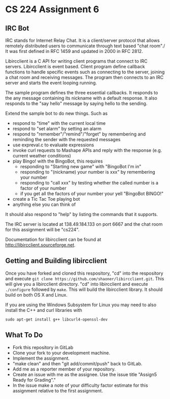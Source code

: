 # CS 224 Assignment 6


## IRC Bot

IRC stands for Internet Relay Chat. It is a client/server protocol that allows remotely distributed users to communicate through text based "chat room"./ It was first defined in RFC 1459 and updated in 2000 in RFC 2812. 

Libircclient is a C API for writing client programs that connect to IRC servers. Libircclient is event based. Client program define callback functions to handle specific events such as connecting to the server, joining a chat room and receiving messages. The program then connects to an IRC server and starts the event looping running. 

The sample program defines the three essential callbacks. It responds to the any message containing its nickname with a default response. It also responds to the "say hello" message by saying hello to the sending. 

Extend the sample bot to do new things. Such as

* respond to "time" with the current local time
* respond to "set alarm" by setting an alarm
* respond to "remember"/"remind"/"forget" by remembering and reminding the sender with the requested messages
* use expreval.c to evaluate expressions
* invoke curl requests to Mashape APIs and reply with the response (e.g. current weather conditions)
* play Bingo! with the BingoBot, this requires
    * responding to "Starting new game" with "BingoBot I'm in"
    * responding to "(nickname) your number is xxx" by remembering your number
    * responding to "call xxx" by testing whether the called number is a factor of your number
    * if you get all the factors of your number your yell "BingoBot BINGO!"
* create a Tic Tac Toe playing bot
* anything else you can think of

It should also respond to "help" by listing the commands that it supports. 

The IRC server is located at 138.49.184.133 on port 6667 and the chat room for this assignment will be "cs224".
 
Documentation for libircclient can be found at <http://libircclient.sourceforge.net>.
 
## Getting and Building libircclient
 
Once you have forked and cloned this respository, "cd" into the respository and execute ``git clone https://github.com/shaoner/libircclient.git``. This will give you a libircclient directory. "cd" into libircclient and execute ``./configure`` followed by ``make``. This will build the libircclient library. It should build on both OS X and Linux. 

If you are using the Windows Subsystem for Linux you may need to also install the C++ and curl libraries with

```
sudo apt-get install g++ libcurl4-openssl-dev
```


 
## What To Do

- Fork this repository in GitLab
- Clone your fork to your development machine.
- Implement the assignment. 
- "make clean" and then "git add/commit/push" back to GitLab.
- Add me as a reporter member of your repository.
- Create an issue with me as the assignee. Use the issue title "Assign5 Ready for Grading"."
- In the issue make a note of your difficulty factor estimate for this assignment relative to the first assignment. 

